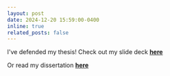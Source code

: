 ```yaml
---
layout: post
date: 2024-12-20 15:59:00-0400
inline: true
related_posts: false
---
```


I've defended my thesis! Check out my slide deck [**here**](https://docs.google.com/presentation/d/1Hzz2K3NLUlldnFGJDBmV-sSVY2mlNfwP/edit?usp=sharing&ouid=109278109763335552627&rtpof=true&sd=true) 

Or read my dissertation [**here**](https://drive.google.com/file/d/18koseKvdP_XHwsbj7x76NYIk0-WZPqh_/view?usp=sharing)
